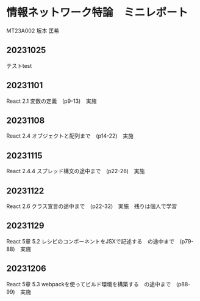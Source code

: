# 情報ネットワーク特論　ミニレポート

MT23A002 坂本 匡希

## 20231025

テストtest

## 20231101

React 2.1 変数の定義　(p9-13)　実施

## 20231108

React 2.4 オブジェクトと配列まで　(p14-22)　実施

## 20231115

React 2.4.4 スプレッド構文の途中まで　(p22-26)　実施

## 20231122

React 2.6 クラス宣言の途中まで　(p22-32)　実施　残りは個人で学習

## 20231129

React 5章 5.2 レシピのコンポーネントをJSXで記述する　の途中まで　(p79-88)　実施

## 20231206

React 5章 5.3 webpackを使ってビルド環境を構築する　の途中まで　(p88-99)　実施